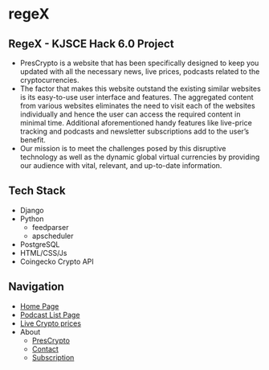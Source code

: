 # regeX
## RegeX - KJSCE Hack 6.0 Project

- PresCrypto is a website that has been specifically designed to keep you updated with all the necessary news, live prices, podcasts related to the cryptocurrencies. 
- The factor that makes this website outstand the existing similar websites is its easy-to-use user interface and features. The aggregated content from various websites eliminates the need to visit each of the websites individually and hence the user can access the required content in minimal time. Additional aforementioned handy features like live-price tracking and podcasts and newsletter subscriptions add to the user’s benefit.
- Our mission is to meet the challenges posed by this disruptive technology as well as the dynamic global virtual currencies by providing our audience with vital, relevant, and up-to-date information.

## Tech Stack

- Django
- Python
    - feedparser
    - apscheduler
- PostgreSQL
- HTML/CSS/Js
- Coingecko Crypto API

## Navigation

- [Home Page]()
- [Podcast List Page]()
- [Live Crypto prices]()
- About
    - [PresCrypto]()
    - [Contact]()
    - [Subscription]()

